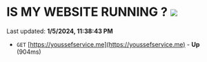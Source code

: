 # IS MY WEBSITE RUNNING ? [![](https://img.shields.io/static/v1?label=Sponsor&message=%E2%9D%A4&logo=GitHub&color=%23fe8e86)](https://github.com/sponsors/<username>)

Last updated: **1/5/2024, 11:38:43 PM**

- `GET` [https://youssefservice.me](https://youssefservice.me) - **Up** (904ms)
